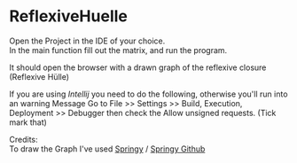 # ReflexiveHuelle

Open the Project in the IDE of your choice.  
In the main function fill out the matrix, and run the program.  

It should open the browser with a drawn graph of the reflexive closure (Reflexive Hülle)

If you are using *Intellij* you need to do the following, otherwise you'll run into an warning Message
Go to File >> Settings >> Build, Execution, Deployment >> Debugger
then check the Allow unsigned requests. (Tick mark that)


Credits:  
To draw the Graph I've used [Springy](http://getspringy.com/) / [Springy Github](https://github.com/dhotson/springy/)
